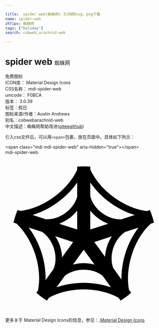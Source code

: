 ```yaml
---

title:  spider web(蜘蛛网) ICON转svg、png下载
name: spider-web
zhTips: 蜘蛛网
tags: ["holiday"]
search: cobweb,arachnid-web

---
```


# spider web  <small style="font-size: 60%;font-weight: 100">蜘蛛网</small>


<div class="detail-page">
<p>
<span><span class="badge-success badge">免费图标</span> </span>
<br/>
<span>
ICON库：
<span class="badge-secondary badge">Material Design Icons</span> 
</span>
<br/>
<span>
CSS名称：
<span class="badge-secondary badge">mdi-spider-web</span> 
</span>
<br/>
<span>
unicode：
<span class="badge-secondary badge">F0BCA</span> 
<copy-btn content='F0BCA' btn-title=""></copy-btn>
<copy-btn :content='String.fromCodePoint(parseInt("F0BCA", 16))' btn-title="复制U"></copy-btn>
</span>
<br/>
<span>
版本：
<span class="badge-secondary badge">3.0.39</span> 
</span><br/><span>标签：<span class="badge-light badge"><router-link to="/tags/holiday.html">假日</router-link></span></span>
<br/>
<span>图标来源/作者：<span class="badge-light badge">Austin Andrews</span></span> 
<br/>
<span>别名：<span class="badge-light badge">cobweb</span><span class="badge-light badge">arachnid-web</span></span><br/><span class="zh-detail">中文描述：<span class="badge-primary badge">蜘蛛网</span><span class="help-link"><span>帮助改进</span>(<a href="https://gitee.com/liuwave/icon-helper/edit/master/json/material/spider-web.json" target="_blank" rel="noopener noreferrer">gitee</a><a href="https://github.com/liuwave/icon-helper/edit/master/json/material/spider-web.json" target="_blank" rel="noopener noreferrer">github</a></span>)</span><br/>
</p>
</div>
<div class="alert alert-dark">
  <i class="mdi mdi-spider-web mdi-48px"></i>
  <i class="mdi mdi-spider-web mdi-36px"></i>
  <i class="mdi mdi-spider-web mdi-24px"></i>
  <i class="mdi mdi-spider-web mdi-18px"></i>
</div>
<div>
  <p>引入css文件后，可以用<code>&lt;span&gt;</code>包裹，放在页面中。具体如下所示：    
  </p>
  <div class="alert alert-primary" style="font-size: 14px">
    &lt;span class="mdi mdi-spider-web" aria-hidden="true"&gt;&lt;/span&gt;
    <copy-btn content='<span class="mdi mdi-spider-web" aria-hidden="true"></span>'></copy-btn>
  </div>
  <div class="alert alert-secondary">
    <i class="mdi mdi-spider-web"
    style="font-size: 24px"
    aria-hidden="true"></i> mdi-spider-web
    <copy-btn content="mdi-spider-web" btn-title="复制图标名称"></copy-btn>
  </div>
</div>
<div id="svg" class="svg-wrap">
<svg xmlns="http://www.w3.org/2000/svg" viewBox="0 0 24 24"><path d="M13.62,13.28L15.26,15.54C15.29,15 15.38,14.47 15.56,13.93C15.74,13.37 16,12.86 16.3,12.41L13.62,13.28M17.77,19C17.75,17.68 17.95,16.27 18.41,14.85C18.88,13.42 19.56,12.14 20.36,11.09L18.32,11.75C17.54,12.26 16.87,13.14 16.5,14.23C16.17,15.29 16.18,16.36 16.5,17.22L17.77,19M19.25,21C18.75,21.46 18.21,21.86 17.63,22.2L17.31,21.76C15.9,21 14.04,20.5 12,20.5C9.96,20.5 8.1,21 6.69,21.76L6.37,22.2C5.79,21.86 5.25,21.46 4.75,21L5,20.69C5.33,19.08 5.22,17.12 4.58,15.14C3.94,13.19 2.9,11.56 1.71,10.46L1.27,10.32C1.42,9.66 1.63,9 1.89,8.41L2.29,8.54C3.92,8.37 5.74,7.65 7.43,6.43C9.09,5.22 10.32,3.73 11,2.26V1.79L12,1.75L13,1.79V2.21C13.67,3.71 14.91,5.23 16.6,6.45C18.26,7.66 20.06,8.37 21.67,8.56L22.11,8.41C22.37,9 22.58,9.66 22.73,10.32L22.23,10.5C21.04,11.58 20,13.21 19.37,15.16C18.74,17.09 18.62,19 18.92,20.57L19.25,21M11,11.37V8.5C10.66,8.92 10.26,9.32 9.78,9.67C9.29,10 8.77,10.29 8.25,10.5L11,11.37M11,4.22C10.25,5.31 9.24,6.35 8,7.24C6.78,8.14 5.46,8.78 4.18,9.16L6.15,9.8C7.11,9.88 8.22,9.56 9.19,8.86C10.13,8.18 10.76,7.27 11,6.36V4.22M13,11.37L15.74,10.5C15.23,10.3 14.72,10.03 14.25,9.69C13.76,9.33 13.34,8.92 13,8.5V11.37M19.8,9.16C18.53,8.78 17.23,8.15 16,7.26C14.77,6.36 13.76,5.31 13,4.2V6.27C13.22,7.21 13.86,8.17 14.84,8.88C15.77,9.56 16.83,9.87 17.77,9.82L19.8,9.16M10.38,13.28L7.64,12.39C7.95,12.84 8.2,13.35 8.38,13.91C8.57,14.5 8.66,15.06 8.68,15.62L10.38,13.28M3.58,11.07C4.38,12.12 5.06,13.4 5.53,14.83C6,16.29 6.2,17.74 6.17,19.08L7.38,17.41C7.76,16.5 7.8,15.36 7.43,14.22C7.07,13.12 6.4,12.24 5.61,11.73L3.58,11.07M12,14.45L10.35,16.72C10.87,16.58 11.42,16.5 12,16.5C12.58,16.5 13.13,16.58 13.65,16.72L12,14.45M7.84,20.18C9.08,19.75 10.5,19.5 12,19.5C13.5,19.5 14.92,19.75 16.16,20.18L14.88,18.42C14.16,17.85 13.13,17.5 12,17.5C10.87,17.5 9.84,17.85 9.12,18.42L7.84,20.18Z" /></svg>
</div>
<detail full-name='mdi-spider-web'></detail>
    
<div><p>更多关于 Material Design Icons的信息，参见：<a target="_blank" href="https://iconhelper.cn/material.html"> Material Design Icons</a>
</p></div>
